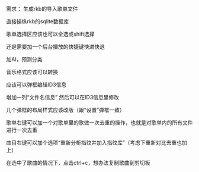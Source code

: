 需求：
生成rkb的导入歌单文件

直接操纵rkb的sqlite数据库

歌单选择区应该也可以全选或shift选择

还是需要加一个后台播放的快捷键快进快退

加AI，预测分类

音乐格式应该可以转换

应该可以弹框编辑ID3信息

增加一列“文件名信息” 然后可以在ID3信息里修改

几个弹框的布局样式应该改版（跟“设置”弹框一致）

歌单右键可以加一个对歌单里的歌做一次去重的操作，也就是对歌单内的所有文件进行一次去重

曲目右键可以加个选项“重新分析指纹并加入指纹库”（考虑下重新对比去重也加上）

在选中了歌曲的情况下，点击ctrl+c，想办法复制歌曲到剪切板